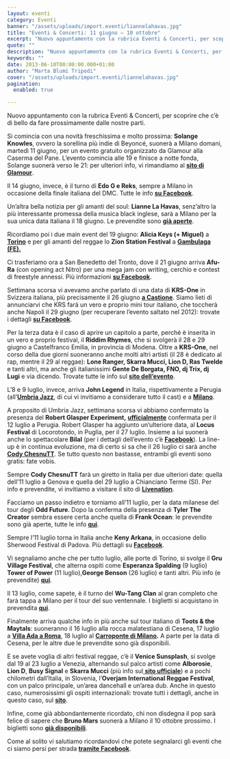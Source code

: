 ```yaml
---
layout: eventi
category: Eventi
banner: "/assets/uploads/import.eventi/liannelahavas.jpg"
title: "Eventi & Concerti: 11 giugno – 10 ottobre"
excerpt: "Nuovo appuntamento con la rubrica Eventi & Concerti, per scoprire che c’è di bello da fare prossimamente dalle nostre parti. Si comincia con una novità freschissima e molto prossima: Solange Knowles, ovvero la sorellina più indie di Beyoncé, suonerà a Milano domani, martedì 11 giugno, per un evento gratuito organizzato da Glamour alla Caserma del [&hellip"
quote: ""
description: "Nuovo appuntamento con la rubrica Eventi & Concerti, per scoprire che c’è di bello da fare prossimamente dalle nostre parti. Si comincia con una novità freschissima e molto prossima: Solange Knowles, ovvero la sorellina più indie di Beyoncé, suonerà a Milano domani, martedì 11 giugno, per un evento gratuito organizzato da Glamour alla Caserma del [&hellip"
keywords: ""
date: 2013-06-10T00:00:00.000+01:00
author: "Marta Blumi Tripodi"
cover: "/assets/uploads/import.eventi/liannelahavas.jpg"
pagination:
  enabled: true

---
```


Nuovo appuntamento con la rubrica Eventi & Concerti, per scoprire che c’è di bello da fare prossimamente dalle nostre parti.

Si comincia con una novità freschissima e molto prossima: **Solange Knowles**, ovvero la sorellina più indie di Beyoncé, suonerà a Milano domani, martedì 11 giugno, per un evento gratuito organizzato da Glamour alla Caserma del Pane. L’evento comincia alle 19 e finisce a notte fonda, Solange suonerà verso le 21: per ulteriori info, vi rimandiamo al [**sito di Glamour**](http://jamfashion.glamour.it/2013/06/07/solange-e-la-guest-star-del-party-di-glamour-siete-tutti-invitati/ "http://jamfashion.glamour.it/2013/06/07/solange-e-la-guest-star-del-party-di-glamour-siete-tutti-invitati/").

Il 14 giugno, invece, è il turno di **Edo G e Reks**, sempre a Milano in occasione della finale italiana del DMC. Tutte le info [**su Facebook**](https://www.facebook.com/events/526209200770588/ "https://www.facebook.com/events/526209200770588/").

Un’altra bella notizia per gli amanti del soul: **Lianne La Havas**, senz’altro la più interessante promessa della musica black inglese, sarà a Milano per la sua unica data italiana il 18 giugno. Le prevendite sono [**già aperte**](http://www.vivaticket.it/index.php?nvpg%5Bevento%5D&id%5Fevento=1125695 "http://www.vivaticket.it/index.php?nvpg%5Bevento%5D&id_evento=1125695").

Ricordiamo poi i due main event del 19 giugno: **Alicia Keys (+ Miguel)** a [**Torino**](https://www.facebook.com/events/516017575108986/?ref=14 "https://www.facebook.com/events/516017575108986/?ref=14") e per gli amanti del reggae lo **Zion Station Festival** a [**Gambulaga (FE).**](https://www.facebook.com/events/516017575108986/?ref=14 "https://www.facebook.com/events/516017575108986/?ref=14")

Ci trasferiamo ora a San Benedetto del Tronto, dove il 21 giugno arriva **Afu-Ra** (con opening act Nitro) per una mega jam con writing, cerchio e contest di freestyle annessi. Più informazioni [**su Facebook**](https://www.facebook.com/events/392900184158251/?ref=22 "https://www.facebook.com/events/392900184158251/?ref=22").

Settimana scorsa vi avevamo anche parlato di una data di **KRS-One** in Svizzera italiana, più precisamente il 26 giugno [**a Castione**](https://www.facebook.com/events/300352123432429/ "https://www.facebook.com/events/300352123432429/"). Siamo lieti di annunciarvi che KRS farà un vero e proprio mini tour italiano, che toccherà anche Napoli il 29 giugno (per recuperare l’evento saltato nel 2012): trovate i dettagli **[su Facebook](https://www.facebook.com/events/178908948940649/178959995602211/?notif%5Ft=like "https://www.facebook.com/events/178908948940649/178959995602211/?notif_t=like")**.

Per la terza data è il caso di aprire un capitolo a parte, perché è inserita in un vero e proprio festival, il **Riddim Rhymes**, che si svolgerà il 28 e 29 giugno a Castelfranco Emilia, in provincia di Modena. Oltre a **KRS-One**, nel corso della due giorni suoneranno anche molti altri artisti (il 28 è dedicato al rap, mentre il 29 al reggae): **Lone Ranger, Skarra Mucci, Lion D, Ras Twelde** e tanti altri, ma anche gli italianissimi **Gente De Borgata, FNO, dj Trix, dj Lugi** e via dicendo. Trovate tutte le info sul [**sito dell’evento**](http://www.riddimnrhymes.com/ "http://www.riddimnrhymes.com/").

L’8 e 9 luglio, invece, arriva **John Legend** in Italia, rispettivamente a Perugia (all’[**Umbria Jazz**](http://www.umbriajazz.com/pagine/umbria-jazz-13 "http://www.umbriajazz.com/pagine/umbria-jazz-13"), di cui vi invitiamo a considerare tutto il cast) e a [**Milano**](https://www.facebook.com/events/549875851703386/ "https://www.facebook.com/events/549875851703386/").

A proposito di Umbria Jazz, settimana scorsa vi abbiamo confermato la presenza del **Robert Glasper Experiment,** **[ufficialmente](http://www.umbriajazz.com/artisti/robert-glasper-experiment "http://www.umbriajazz.com/artisti/robert-glasper-experiment")** confermata per il 12 luglio a Perugia. Robert Glasper ha aggiunto un’ulteriore data, al **Locus Festival** di Locorotondo, in Puglia, per il 27 luglio. Insieme a lui suonerà anche lo spettacolare **Bilal** (per i dettagli dell’evento c’è [**Facebook**](https://www.facebook.com/events/621928244502406/ "https://www.facebook.com/events/621928244502406/")). La line-up è in continua evoluzione, ma di certo si sa che il 26 luglio ci sarà anche [**Cody ChesnuTT**](https://www.facebook.com/events/362534433852589/ "https://www.facebook.com/events/362534433852589/"). Se tutto questo non bastasse, entrambi gli eventi sono gratis: fate vobis.

Sempre **Cody ChesnuTT** farà un giretto in Italia per due ulteriori date: quella dell’11 luglio a Genova e quella del 29 luglio a Chianciano Terme (SI). Per info e prevendite, vi invitiamo a visitare il sito di [**Livenation**](https://www.livenation.it/ "http://www.livenation.it/").

Facciamo un passo indietro e torniamo all’11 luglio, per la data milanese del tour degli **Odd Future**. Dopo la conferma della presenza di **Tyler The Creator** sembra essere certa anche quella di **Frank Ocean**: le prevendite sono già aperte, tutte le info [**qui**](http://www.barleyarts.com/Concerti/1/3/8411/odd-future-milano "http://www.barleyarts.com/Concerti/1/3/8411/odd-future-milano").

Sempre l’11 luglio torna in Italia anche **Keny Arkana**, in occasione dello Sherwood Festival di Padova. Più dettagli su [**Facebook**](https://www.facebook.com/events/658466047512203/?ref=22 "https://www.facebook.com/events/658466047512203/?ref=22").

Vi segnaliamo anche che per tutto luglio, alle porte di Torino, si svolge il **Gru Village Festival**, che alterna ospiti come **Esperanza Spalding** (9 luglio) **Tower of Power** (11 luglio),**George Benson** (26 luglio) e tanti altri. Più info (e prevendite) [**qui**](http://www.gruvillage.com/newsite/?page%5Fid=2055 "http://www.gruvillage.com/newsite/?page_id=2055").

Il 13 luglio, come sapete, è il turno del **Wu-Tang Clan** al gran completo che farà tappa a Milano per il tour del suo ventennale. I biglietti si acquistano in prevendita [**qui**](http://www.ticketone.it/tickets.html?affiliate=IGA&doc=erdetaila&fun=erdetail&erid=947510&includeOnlybookable=true&gclid=CJWovrnturYCFUWS3godZx8AAA "http://www.ticketone.it/tickets.html?affiliate=IGA&doc=erdetaila&fun=erdetail&erid=947510&includeOnlybookable=true&gclid=CJWovrnturYCFUWS3godZx8AAA").

Finalmente arriva qualche info in più anche sul tour italiano di **Toots & the Maytals**: suoneranno il 16 luglio alla rocca malatestiana di Cesena, 17 luglio a [**Villa Ada a Roma**](http://www.ticketone.it/biglietti-toots-e-the-maytals-roma.html?affiliate=ITT&doc=artistPages%2Ftickets&fun=artist&action=tickets&key=962696%242913786&jumpIn=yTix&kuid=470212&from=erdetaila "http://www.ticketone.it/biglietti-toots-e-the-maytals-roma.html?affiliate=ITT&doc=artistPages%2Ftickets&fun=artist&action=tickets&key=962696%242913786&jumpIn=yTix&kuid=470212&from=erdetaila"), 18 luglio al **[Carroponte di Milano](http://www.ticketone.it/biglietti-carroponte-2013.html?affiliate=ITT&doc=artistPages%2Ftickets&fun=artist&action=tickets&erid=956717&xtcr=1&xtmc=Toots+and+The+Maytals "http://www.ticketone.it/biglietti-carroponte-2013.html?affiliate=ITT&doc=artistPages%2Ftickets&fun=artist&action=tickets&erid=956717&xtcr=1&xtmc=Toots+and+The+Maytals").** A parte per la data di Cesena, per le altre due le prevendite sono già disponibili.

E se avete voglia di altri festival reggae, c’è il **Venice Sunsplash**, si svolge dal 19 al 23 luglio a Venezia, alternando sul palco artisti come **Alborosie**, **Lion D**, **Busy Signal** e **Skarra Mucci** (più info sul[ **sito ufficiale**](http://www.venicesunsplash.org/ "http://www.venicesunsplash.org/")) e a pochi chilometri dall’Italia, in Slovenia, l’**Overjam International Reggae Festival**, con un palco principale, un’area dancehall e un’area dub. Anche in questo caso, numerosissimi gli ospiti internazionali: trovate tutti i dettagli, anche in questo caso, sul [**sito**](http://www.overjamfestival.com/it/ "http://www.overjamfestival.com/it/").

Infine, come già abbondantemente ricordato, chi non disdegna il pop sarà felice di sapere che **Bruno Mars** suonerà a Milano il 10 ottobre prossimo. I biglietti sono [**già disponibili**](http://www.ticketone.it/bruno-mars-biglietti.html?affiliate=ITT&doc=artistPages/tickets&fun=artist&action=tickets&kuid=458558 "http://www.ticketone.it/bruno-mars-biglietti.html?affiliate=ITT&doc=artistPages/tickets&fun=artist&action=tickets&kuid=458558").

Come al solito vi salutiamo ricordandovi che potete segnalarci gli eventi che ci siamo persi per strada [**tramite Facebook**](https://www.facebook.com/pages/Hotmccom/263605365068 "https://www.facebook.com/pages/Hotmccom/263605365068").